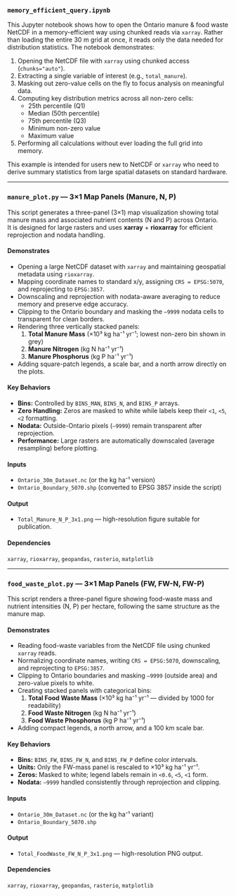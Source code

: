 ### `memory_efficient_query.ipynb`

This Jupyter notebook shows how to open the Ontario manure & food waste NetCDF in a memory-efficient way using chunked reads via `xarray`. Rather than loading the entire 30 m grid at once, it reads only the data needed for distribution statistics. The notebook demonstrates:

1. Opening the NetCDF file with `xarray` using chunked access (`chunks="auto"`).  
2. Extracting a single variable of interest (e.g., `total_manure`).  
3. Masking out zero-value cells on the fly to focus analysis on meaningful data.  
4. Computing key distribution metrics across all non-zero cells:  
   - 25th percentile (Q1)  
   - Median (50th percentile)  
   - 75th percentile (Q3)  
   - Minimum non-zero value  
   - Maximum value  
5. Performing all calculations without ever loading the full grid into memory.

This example is intended for users new to NetCDF or `xarray` who need to derive summary statistics from large spatial datasets on standard hardware.

---
### `manure_plot.py` — 3×1 Map Panels (Manure, N, P)

This script generates a three-panel (3×1) map visualization showing total manure mass and associated nutrient contents (N and P) across Ontario.  
It is designed for large rasters and uses **xarray** + **rioxarray** for efficient reprojection and nodata handling.

#### Demonstrates
- Opening a large NetCDF dataset with `xarray` and maintaining geospatial metadata using `rioxarray`.  
- Mapping coordinate names to standard x/y, assigning `CRS = EPSG:5070`, and reprojecting to `EPSG:3857`.  
- Downscaling and reprojection with nodata-aware averaging to reduce memory and preserve edge accuracy.  
- Clipping to the Ontario boundary and masking the `–9999` nodata cells to transparent for clean borders.  
- Rendering three vertically stacked panels:
  1. **Total Manure Mass** (×10³ kg ha⁻¹ yr⁻¹; lowest non-zero bin shown in grey)  
  2. **Manure Nitrogen** (kg N ha⁻¹ yr⁻¹)  
  3. **Manure Phosphorus** (kg P ha⁻¹ yr⁻¹)  
- Adding square-patch legends, a scale bar, and a north arrow directly on the plots.

#### Key Behaviors
- **Bins:** Controlled by `BINS_MAN`, `BINS_N`, and `BINS_P` arrays.  
- **Zero Handling:** Zeros are masked to white while labels keep their `<1`, `<5`, `<2` formatting.  
- **Nodata:** Outside-Ontario pixels (`–9999`) remain transparent after reprojection.  
- **Performance:** Large rasters are automatically downscaled (average resampling) before plotting.

#### Inputs
- `Ontario_30m_Dataset.nc` (or the kg ha⁻¹ version)  
- `Ontario_Boundary_5070.shp` (converted to EPSG 3857 inside the script)

#### Output
- `Total_Manure_N_P_3x1.png` — high-resolution figure suitable for publication.

#### Dependencies
`xarray`, `rioxarray`, `geopandas`, `rasterio`, `matplotlib`


---

### `food_waste_plot.py` — 3×1 Map Panels (FW, FW-N, FW-P)

This script renders a three-panel figure showing food-waste mass and nutrient intensities (N, P) per hectare, following the same structure as the manure map.

#### Demonstrates
- Reading food-waste variables from the NetCDF file using chunked `xarray` reads.  
- Normalizing coordinate names, writing `CRS = EPSG:5070`, downscaling, and reprojecting to `EPSG:3857`.  
- Clipping to Ontario boundaries and masking `–9999` (outside area) and zero-value pixels to white.  
- Creating stacked panels with categorical bins:
  1. **Total Food Waste Mass** (×10³ kg ha⁻¹ yr⁻¹ — divided by 1000 for readability)  
  2. **Food Waste Nitrogen** (kg N ha⁻¹ yr⁻¹)  
  3. **Food Waste Phosphorus** (kg P ha⁻¹ yr⁻¹)  
- Adding compact legends, a north arrow, and a 100 km scale bar.

#### Key Behaviors
- **Bins:** `BINS_FW`, `BINS_FW_N`, and `BINS_FW_P` define color intervals.  
- **Units:** Only the FW-mass panel is rescaled to ×10³ kg ha⁻¹ yr⁻¹.  
- **Zeros:** Masked to white; legend labels remain in `<0.6`, `<5`, `<1` form.  
- **Nodata:** `–9999` handled consistently through reprojection and clipping.

#### Inputs
- `Ontario_30m_Dataset.nc` (or the kg ha⁻¹ variant)  
- `Ontario_Boundary_5070.shp`

#### Output
- `Total_FoodWaste_FW_N_P_3x1.png` — high-resolution PNG output.

#### Dependencies
`xarray`, `rioxarray`, `geopandas`, `rasterio`, `matplotlib`
